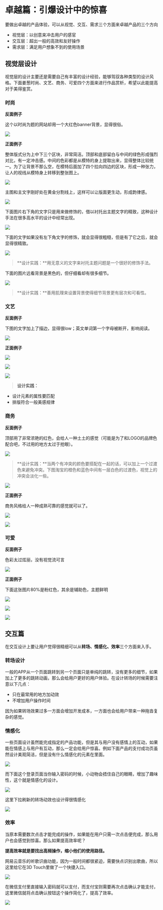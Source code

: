 # 卓越篇：引爆设计中的惊喜

要做出卓越的产品体验，可以从视觉、交互、需求三个方面来卓越产品的三个方向

- 视觉层：以创意来冲击用户的感官
- 交互层：超出一般的高效和友好操作
- 需求层：满足用户想象不到的使用场景

## 视觉层设计

视觉层的设计主要还是需要自己有丰富的设计经验，能够驾驭各种类型的设计风格。下面姜葱时尚、文艺、商务、可爱四个方面来进行作品赏析，希望以此能提高对于美得鉴赏。

### 时尚

**反面例子**

这个以时尚为题的网站却用一个大红色banner背景，显得很俗。

![](../img/04/04_02_04_01_visual_design_bad_01.png)

**正面例子**

整体版式分为上中下三个区块，非常简洁。顶部和底部留白与中间的绿色形成强烈对比，有一定冲击感。中间的色彩都是从模特的身上提取出来，显得整体比较统一。为了让背景不那么空，在模特后面加了四个拉向四边的区块，形成一种张力，让人的视线从模特身上转移到整张图上。

![](../img/04/04_02_04_02_visual_design_good_01.png)

主图和主文字刚好处在黄金分割线上，这样可以让版面更生动，形成韵律感。

![](../img/04/04_02_04_03_visual_design_good_02.png)

下面图片右下角的文字只是用来做修饰的，借以衬托出主题文字的精致，这种设计手法在很多高水平的设计中经常出现。

![](../img/04/04_02_04_04_visual_design_good_03.png)

下面的文字如果没有左下角文字的修饰，就会显得很粗糙，但是有了它之后，就会显得很精致。

![](../img/04/04_02_04_05_visual_design_good_04.png)

>**设计实践：**用无意义的文字来衬托主题问题是一个很好的修饰手法。

下面的图片远看背景是黑色的，但仔细看却有很多细节。

![](../img/04/04_02_04_06_good_practice.png)

>**设计实践：**善用肌理来设置背景使得细节背景更有层次和可看性。

### 文艺

**反面例子**

下图的文字加上了描边，显得很low；英文单词第一个字母被断开，影响阅读。

![](../img/04/04_02_04_07_literature_bad_01.png)

**正面例子**

![](../img/04/04_02_04_08_literature_good_01.png)

![](../img/04/04_02_04_09_literature_good_02.png)

![](../img/04/04_02_04_10_literature_good_03.png)

>**设计实践：**
- 设计元素的属性要匹配
- 排版符合一般美感规律

### 商务

**反面例子**

顶部用了非常浓艳的红色，会给人一种土土的感觉（可能是为了和LOGO的品牌色配合吧，不过用的地方太过于抢眼）。

![](../img/04/04_02_04_11_business_bad_01.png)

>**设计实践：**当两个有冲突的颜色要搭配在一起的话，可以加上一个过渡色来避免冲突。下图淘宝的橙色和蓝色中间有一层白色的过渡色，视觉上的冲突会淡化一些。

![](../img/04/04_02_04_12_good_practice.png)

**正面例子**

商务风格给人一种成熟可靠的感觉就可以了。

![](../img/04/04_02_04_13_business_good_01.png)

![](../img/04/04_02_04_14_business_good_02.png)

### 可爱

**反面例子**

色彩太过炫丽，没有视觉流可言

![](../img/04/04_02_04_15_cute_bad_01.png)

**正面例子**

下面这张图片80%是粉红色，其余是辅助色，主题鲜明

![](../img/04/04_02_04_16_cute_good_01.png)

![](../img/04/04_02_04_17_cute_good_02.png)

![](../img/04/04_02_04_18_cute_good_03.png)

## 交互篇

在交互设计上要让用户觉得很精细可以从**转场、情感化、效率**三个方面来入手。

### 转场设计

一般的APP从一个页面跳转到另一个页面只是单纯的跳转，没有更多的细节，如果加上了更多的跳转动画，那么会给用户更好的用户体验。在设计转场的时候需要注意以下几点：

- 只在最常用的地方加动效
- 不增加用户操作时间

因为如果转场效果过多一方面会增加开发成本，一方面也会给用户带来一种拖沓复杂的感觉。

### 情感化

一些页面设计虽然能完成指定的产品功能，但是其与用户没有感情上的互动，如果能在情感上与用户有互动，那么一定会给用户惊喜。例如下面产品的支付成功页虽然设计美观简洁，但是没有什么情感化的元素在里面。

![](../img/04/04_02_04_19_motion_bad.png)

而下面这个登录页面当你输入密码的时候，小动物会捂住自己的眼睛，增加了趣味性，这个就是情感化的设计。

![](../img/04/04_02_04_20_motion_good_01.png)

这里下拉刷新的转场动效也设计得很情感化

![](../img/04/04_02_04_21_motion_good_02.png)

### 效率

当原本需要数次点击才能完成的操作，如果能在用户只需一次点击便完成，那么用户也会感觉到惊喜。那么如果提高效率呢？

**提高效率就是要找出高频操作，缩小他们的使用路径。**

网易云音乐的听歌识曲功能，因为一般时间都很紧迫，需要快点识别出歌曲，所以这里给它在3D Touch里做了一个快捷入口。

![](../img/04/04_02_04_22_efficiency_01.png)

在微信支付里直接输入密码就可以支付，而支付宝则需要再次点击确认才能支付，这里微信就将点击确认按钮这个操作简化了，提高了效率。

![](../img/04/04_02_04_23_efficiency_02.png)
